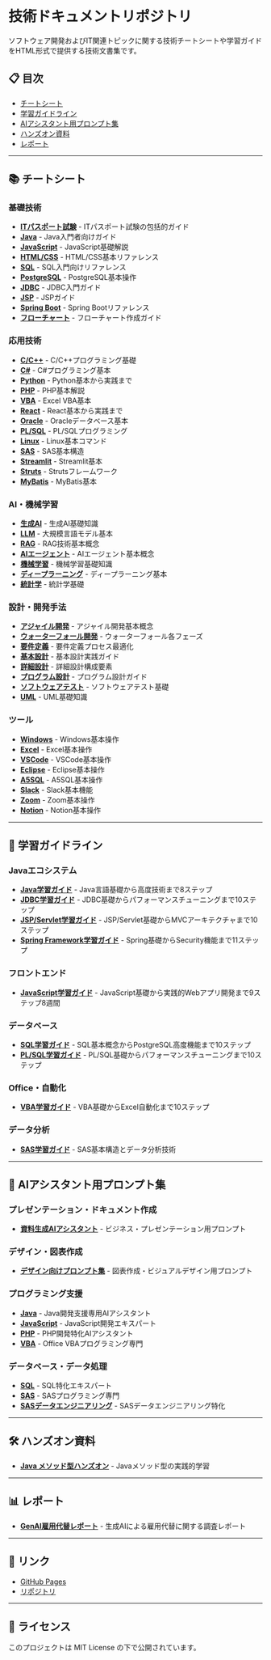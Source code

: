 # 技術ドキュメントリポジトリ

ソフトウェア開発およびIT関連トピックに関する技術チートシートや学習ガイドをHTML形式で提供する技術文書集です。

## 📋 目次

- [チートシート](#チートシート)
- [学習ガイドライン](#学習ガイドライン)
- [AIアシスタント用プロンプト集](#aiアシスタント用プロンプト集)
- [ハンズオン資料](#ハンズオン資料)
- [レポート](#レポート)

---

## 📚 チートシート

### 基礎技術

- **[ITパスポート試験](https://fcircle-biz.github.io/tech_docs/cheatsheet/fundamentals/it-pass-.html)** - ITパスポート試験の包括的ガイド
- **[Java](https://fcircle-biz.github.io/tech_docs/cheatsheet/fundamentals/java-cheatsheet.html)** - Java入門者向けガイド
- **[JavaScript](https://fcircle-biz.github.io/tech_docs/cheatsheet/fundamentals/js-cheatsheet.html)** - JavaScript基礎解説
- **[HTML/CSS](https://fcircle-biz.github.io/tech_docs/cheatsheet/fundamentals/html-css-cheatsheet.html)** - HTML/CSS基本リファレンス
- **[SQL](https://fcircle-biz.github.io/tech_docs/cheatsheet/fundamentals/sql-cheatsheet.html)** - SQL入門向けリファレンス
- **[PostgreSQL](https://fcircle-biz.github.io/tech_docs/cheatsheet/fundamentals/postgresql-infographic.html)** - PostgreSQL基本操作
- **[JDBC](https://fcircle-biz.github.io/tech_docs/cheatsheet/fundamentals/jdbc-cheatsheet.html)** - JDBC入門ガイド
- **[JSP](https://fcircle-biz.github.io/tech_docs/cheatsheet/fundamentals/jsp-cheatsheet.html)** - JSPガイド
- **[Spring Boot](https://fcircle-biz.github.io/tech_docs/cheatsheet/fundamentals/springboot-cheatsheet.html)** - Spring Bootリファレンス
- **[フローチャート](https://fcircle-biz.github.io/tech_docs/cheatsheet/fundamentals/flowchart-cheatsheet.html)** - フローチャート作成ガイド

### 応用技術

- **[C/C++](https://fcircle-biz.github.io/tech_docs/cheatsheet/applied/cpp-cheatsheet-infographic.html)** - C/C++プログラミング基礎
- **[C#](https://fcircle-biz.github.io/tech_docs/cheatsheet/applied/csharp-cheatsheet.html)** - C#プログラミング基本
- **[Python](https://fcircle-biz.github.io/tech_docs/cheatsheet/applied/python-cheatsheet.html)** - Python基本から実践まで
- **[PHP](https://fcircle-biz.github.io/tech_docs/cheatsheet/applied/php-graphic-recording.html)** - PHP基本解説
- **[VBA](https://fcircle-biz.github.io/tech_docs/cheatsheet/applied/vba-cheatsheet-infographic.html)** - Excel VBA基本
- **[React](https://fcircle-biz.github.io/tech_docs/cheatsheet/applied/react-cheatsheet.html)** - React基本から実践まで
- **[Oracle](https://fcircle-biz.github.io/tech_docs/cheatsheet/applied/oracle-cheatsheet.html)** - Oracleデータベース基本
- **[PL/SQL](https://fcircle-biz.github.io/tech_docs/cheatsheet/applied/plsql-graphic-recording.html)** - PL/SQLプログラミング
- **[Linux](https://fcircle-biz.github.io/tech_docs/cheatsheet/applied/linux-cheatsheet-infographic.html)** - Linux基本コマンド
- **[SAS](https://fcircle-biz.github.io/tech_docs/cheatsheet/applied/sas-cheatsheet.html)** - SAS基本構造
- **[Streamlit](https://fcircle-biz.github.io/tech_docs/cheatsheet/applied/streamlit-infographic.html)** - Streamlit基本
- **[Struts](https://fcircle-biz.github.io/tech_docs/cheatsheet/applied/struts-infographic.html)** - Strutsフレームワーク
- **[MyBatis](https://fcircle-biz.github.io/tech_docs/cheatsheet/applied/mybatis-infographic.html)** - MyBatis基本

### AI・機械学習

- **[生成AI](https://fcircle-biz.github.io/tech_docs/cheatsheet/ai/ai-cheatsheet-infographic.html)** - 生成AI基礎知識
- **[LLM](https://fcircle-biz.github.io/tech_docs/cheatsheet/ai/llm-cheatsheet.html)** - 大規模言語モデル基本
- **[RAG](https://fcircle-biz.github.io/tech_docs/cheatsheet/ai/rag-infographic.html)** - RAG技術基本概念
- **[AIエージェント](https://fcircle-biz.github.io/tech_docs/cheatsheet/ai/ai-agent-graphic-recording.html)** - AIエージェント基本概念
- **[機械学習](https://fcircle-biz.github.io/tech_docs/cheatsheet/ai/ml-beginner-infographic.html)** - 機械学習基礎知識
- **[ディープラーニング](https://fcircle-biz.github.io/tech_docs/cheatsheet/ai/deep-learning-infographic.html)** - ディープラーニング基本
- **[統計学](https://fcircle-biz.github.io/tech_docs/cheatsheet/ai/stats-infographic.html)** - 統計学基礎

### 設計・開発手法

- **[アジャイル開発](https://fcircle-biz.github.io/tech_docs/cheatsheet/design/agile-infographic.html)** - アジャイル開発基本概念
- **[ウォーターフォール開発](https://fcircle-biz.github.io/tech_docs/cheatsheet/design/graphic-recording-infographic.html)** - ウォーターフォール各フェーズ
- **[要件定義](https://fcircle-biz.github.io/tech_docs/cheatsheet/design/graphic-recording-infographic_1.html)** - 要件定義プロセス最適化
- **[基本設計](https://fcircle-biz.github.io/tech_docs/cheatsheet/design/graphic-recording-infographic_2.html)** - 基本設計実践ガイド
- **[詳細設計](https://fcircle-biz.github.io/tech_docs/cheatsheet/design/detailed-design-infographic_3.html)** - 詳細設計構成要素
- **[プログラム設計](https://fcircle-biz.github.io/tech_docs/cheatsheet/design/graphic-recording-infographic_4.html)** - プログラム設計ガイド
- **[ソフトウェアテスト](https://fcircle-biz.github.io/tech_docs/cheatsheet/design/software-testing-infographic_5.html)** - ソフトウェアテスト基礎
- **[UML](https://fcircle-biz.github.io/tech_docs/cheatsheet/design/uml-graphic-recording.html)** - UML基礎知識

### ツール

- **[Windows](https://fcircle-biz.github.io/tech_docs/cheatsheet/tools/windows-cheatsheet.html)** - Windows基本操作
- **[Excel](https://fcircle-biz.github.io/tech_docs/cheatsheet/tools/excel-cheatsheet.html)** - Excel基本操作
- **[VSCode](https://fcircle-biz.github.io/tech_docs/cheatsheet/tools/vscode-cheatsheet.html)** - VSCode基本操作
- **[Eclipse](https://fcircle-biz.github.io/tech_docs/cheatsheet/tools/eclipse-cheatsheet.html)** - Eclipse基本操作
- **[A5SQL](https://fcircle-biz.github.io/tech_docs/cheatsheet/tools/a5sql-cheatsheet.html)** - A5SQL基本操作
- **[Slack](https://fcircle-biz.github.io/tech_docs/cheatsheet/tools/slack-infographic.html)** - Slack基本機能
- **[Zoom](https://fcircle-biz.github.io/tech_docs/cheatsheet/tools/zoom-cheatsheet.html)** - Zoom基本操作
- **[Notion](https://fcircle-biz.github.io/tech_docs/cheatsheet/tools/notion-cheatsheet.html)** - Notion基本操作

---

## 📖 学習ガイドライン

### Javaエコシステム

- **[Java学習ガイド](docs/guide/java-ecosystem/java/README.md)** - Java言語基礎から高度技術まで8ステップ
- **[JDBC学習ガイド](docs/guide/java-ecosystem/jdbc/README.md)** - JDBC基礎からパフォーマンスチューニングまで10ステップ
- **[JSP/Servlet学習ガイド](docs/guide/java-ecosystem/jsp/README.md)** - JSP/Servlet基礎からMVCアーキテクチャまで10ステップ
- **[Spring Framework学習ガイド](docs/guide/java-ecosystem/spring/README.md)** - Spring基礎からSecurity機能まで11ステップ

### フロントエンド

- **[JavaScript学習ガイド](docs/guide/frontend/javascript/README.md)** - JavaScript基礎から実践的Webアプリ開発まで9ステップ8週間

### データベース

- **[SQL学習ガイド](docs/guide/database/sql/README.md)** - SQL基本概念からPostgreSQL高度機能まで10ステップ
- **[PL/SQL学習ガイド](docs/guide/database/plsql/README.md)** - PL/SQL基礎からパフォーマンスチューニングまで10ステップ

### Office・自動化

- **[VBA学習ガイド](docs/guide/office/vba/README.md)** - VBA基礎からExcel自動化まで10ステップ

### データ分析

- **[SAS学習ガイド](docs/guide/data-analytics/sas)** - SAS基本構造とデータ分析技術

---

## 🤖 AIアシスタント用プロンプト集

### プレゼンテーション・ドキュメント作成

- **[資料生成AIアシスタント](docs/prompt/doc/README.md)** - ビジネス・プレゼンテーション用プロンプト

### デザイン・図表作成

- **[デザイン向けプロンプト集](docs/prompt/design/README.md)** - 図表作成・ビジュアルデザイン用プロンプト

### プログラミング支援

- **[Java](https://fcircle-biz.github.io/tech_docs/prompt/java-ai-assistant-prompt.html)** - Java開発支援専用AIアシスタント
- **[JavaScript](https://fcircle-biz.github.io/tech_docs/prompt/js-assistant-prompt.html)** - JavaScript開発エキスパート
- **[PHP](https://fcircle-biz.github.io/tech_docs/prompt/php-coding-assistant-prompt.html)** - PHP開発特化AIアシスタント
- **[VBA](https://fcircle-biz.github.io/tech_docs/prompt/vba-assistant-prompt.html)** - Office VBAプログラミング専門

### データベース・データ処理

- **[SQL](https://fcircle-biz.github.io/tech_docs/prompt/sql-assistant-prompt.html)** - SQL特化エキスパート
- **[SAS](https://fcircle-biz.github.io/tech_docs/prompt/sas-ai-agent-prompt.html)** - SASプログラミング専門
- **[SASデータエンジニアリング](https://fcircle-biz.github.io/tech_docs/prompt/sas-data-engineering-prompt.html)** - SASデータエンジニアリング特化

---

## 🛠️ ハンズオン資料

- **[Java メソッド型ハンズオン](docs/handson/java-method-types-handson.md)** - Javaメソッド型の実践的学習

---

## 📊 レポート

- **[GenAI雇用代替レポート](docs/report/001/)** - 生成AIによる雇用代替に関する調査レポート

---

## 🔗 リンク

- [GitHub Pages](https://fcircle-biz.github.io/tech_docs/)
- [リポジトリ](https://github.com/fcircle-biz/tech_docs)

---

## 📄 ライセンス

このプロジェクトは MIT License の下で公開されています。